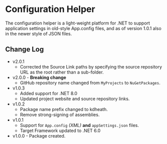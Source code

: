 # Configuration Helper
The configuration helper is a light-weight platform for .NET to support application settings in old-style App.config files, and as of version 1.0.1 also in the newer style of JSON files.

## Change Log
- v2.0.1
  - Corrected the Source Link paths by specifying the source repository URL as the root rather than a sub-folder.
- v2.0.0 - **Breaking change**
  - GitHub repository name changed from `MyProjects` to `NuGetPackages`.  
- v1.0.3
  - Added support for .NET 8.0
  - Updated project website and source repository links.
- v1.0.2
  - Package name prefix changed to kdheath.
  - Remove strong-signing of assemblies.
- v1.0.1
  - Support for `App.config` _(XML)_ **and** `appSettings.json` files.
  - Target Framework updated to .NET 6.0
- v1.0.0 - Package created.
